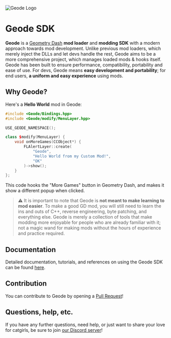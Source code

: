 ![Geode Logo](https://github.com/geode-sdk.png?size=80) 

# Geode SDK

**Geode** is a [Geometry Dash](https://store.steampowered.com/app/322170/Geometry_Dash/) **mod loader** and **modding SDK** with a modern approach towards mod development. Unlike previous mod loaders, which merely inject the DLLs and let devs handle the rest, Geode aims to be a more comprehensive project, which manages loaded mods & hooks itself. Geode has been built to ensure performance, compatibility, portability and ease of use. For devs, Geode means **easy development and portability**; for end users, **a uniform and easy experience** using mods.

## Why Geode?

Here's a **Hello World** mod in Geode:

```cpp
#include <Geode/Bindings.hpp>
#include <Geode/modify/MenuLayer.hpp>

USE_GEODE_NAMESPACE();

class $modify(MenuLayer) {
	void onMoreGames(CCObject*) {
		FLAlertLayer::create(
			"Geode",
			"Hello World from my Custom Mod!",
			"OK"
		)->show();
	}
};
```

This code hooks the "More Games" button in Geometry Dash, and makes it show a different popup when clicked.

> :warning: It is important to note that Geode is **not meant to make learning to mod easier**. To make a good GD mod, you will still need to learn the ins and outs of C++, reverse engineering, byte patching, and everything else. Geode is merely a collection of tools that make modding more enjoyable for people who are already familiar with it; not a magic wand for making mods without the hours of experience and practice required.

## Documentation

Detailed documentation, tutorials, and references on using the Geode SDK can be found [here](https://geode-sdk.github.io/docs/).

## Contribution

You can contribute to Geode by opening a [Pull Request](https://github.com/geode-sdk/geode/pulls)!

## Questions, help, etc.

If you have any further questions, need help, or just want to share your love for catgirls, be sure to join [our Discord server](https://discord.gg/9e43WMKzhp)!
